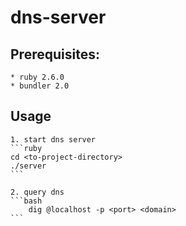 # dns-server

## Prerequisites:
    * ruby 2.6.0
    * bundler 2.0

## Usage
    1. start dns server
    ```ruby
    cd <to-project-directory>
    ./server
    ```
    
    2. query dns
    ```bash
        dig @localhost -p <port> <domain>
    ```

